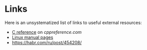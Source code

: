 # Links

Here is an unsystematized list of links to useful external resources:

- [C reference](https://en.cppreference.com/w/c) on _cppreference.com_
- [Linux manual pages](http://man7.org/linux/man-pages/)
- https://habr.com/ru/post/454208/
